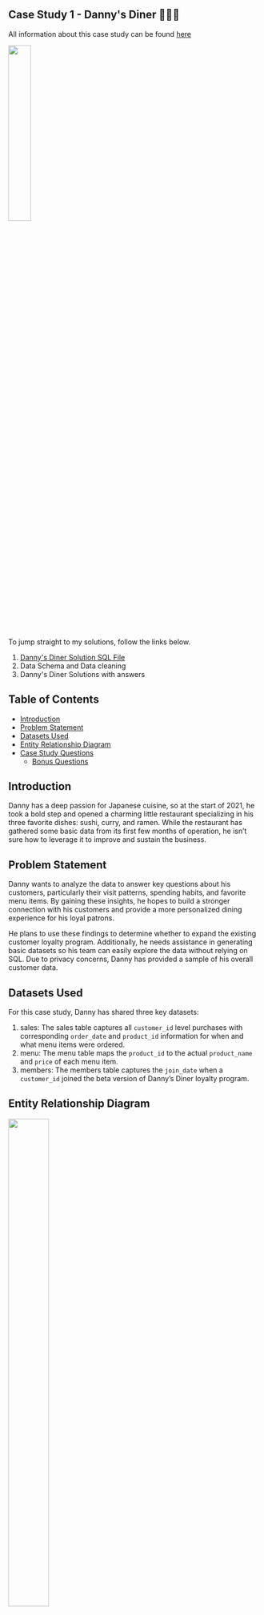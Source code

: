 ## Case Study 1 - Danny's Diner :sushi::curry::ramen:
All information about this case study can be found [here](https://8weeksqlchallenge.com/case-study-1/)

<img src="https://8weeksqlchallenge.com/images/case-study-designs/1.png" width=30% height=30%>


To jump straight to my solutions, follow the links below.
1. [Danny's Diner Solution SQL File](https://github.com/Ibelema99/8-Week-SQL-Challenge/blob/ef8ce4575278ff9c9c28513835fbe8151219d273/Case%20Study%201%20-%20Danny's%20Diner/Danny's%20Diner%20Schema.sql)
2. Data Schema and Data cleaning
3. Danny's Diner Solutions with answers 

## Table of Contents
- [Introduction](#introduction)
- [Problem Statement](#problem-statement)
- [Datasets Used](#datasets-used)
- [Entity Relationship Diagram](#entity-relationship-diagram)
- [Case Study Questions](#case-study-questions)
  - [Bonus Questions](#bonus-questions)


## Introduction
Danny has a deep passion for Japanese cuisine, so at the start of 2021, he took a bold step and opened a charming little restaurant specializing in his three favorite dishes: sushi, curry, and ramen. While the restaurant has gathered some basic data from its first few months of operation, he isn’t sure how to leverage it to improve and sustain the business.

## Problem Statement
Danny wants to analyze the data to answer key questions about his customers, particularly their visit patterns, spending habits, and favorite menu items. By gaining these insights, he hopes to build a stronger connection with his customers and provide a more personalized dining experience for his loyal patrons.

He plans to use these findings to determine whether to expand the existing customer loyalty program. Additionally, he needs assistance in generating basic datasets so his team can easily explore the data without relying on SQL. Due to privacy concerns, Danny has provided a sample of his overall customer data. 

## Datasets Used
For this case study, Danny has shared three key datasets: 
1. sales: The sales table captures all `customer_id` level purchases with corresponding `order_date` and `product_id` information for when and what menu items were ordered.
2. menu: The menu table maps the `product_id` to the actual `product_name` and `price` of each menu item.
3. members: The members table captures the `join_date` when a `customer_id` joined the beta version of Danny’s Diner loyalty program.

## Entity Relationship Diagram
<img src="https://github.com/user-attachments/assets/c52f7157-0da2-4275-b304-404626dfaa8b" width=40% height=50%>

## Case Study Questions
1. What is the total amount each customer spent at the restaurant?
2. How many days has each customer visited the restaurant?
3. What was the first item from the menu purchased by each customer?
4. What is the most purchased item on the menu and how many times was it purchased by all customers?
5. Which item was the most popular for each customer?
6. Which item was purchased first by the customer after they became a member?
7. Which item was purchased just before the customer became a member?
8. What is the total items and amount spent for each member before they became a member?
9. If each $1 spent equates to 10 points and sushi has a 2x points multiplier - how many points would each customer have?
10. In the first week after a customer joins the program (including their join date) they earn 2x points on all items, not just sushi - how many points do customer A and B have at the end of January?
    
### Bonus Questions: 
1. Recreate the following table output using the available data:
   
    <img src="https://github.com/user-attachments/assets/87af2576-0d11-4f1c-a856-4f9689481069" width=30% height=20%>
    
2. Danny also requires further information about the ranking of customer products, but he purposely does not need the ranking for non-member purchases so he expects null ranking values for the records when customers are not yet part of the loyalty program.
Example below:

    <img src="https://github.com/user-attachments/assets/6287c01f-4a72-4369-9d53-087ac34a9d57" width=30% height=20%>

